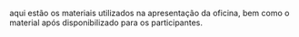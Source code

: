 aqui estão os materiais utilizados na apresentação da oficina, bem como o material após disponibilizado para os participantes.
